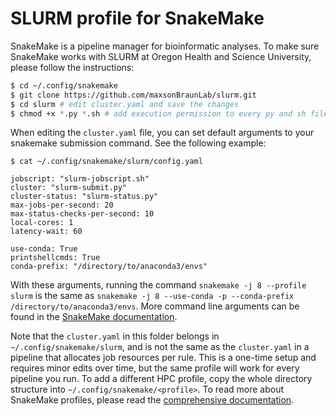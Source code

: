 # SLURM profile for SnakeMake

SnakeMake is a pipeline manager for bioinformatic analyses. To make sure SnakeMake works with SLURM at Oregon Health and Science University, please follow the instructions: 

```bash
$ cd ~/.config/snakemake
$ git clone https://github.com/maxsonBraunLab/slurm.git
$ cd slurm # edit cluster.yaml and save the changes
$ chmod +x *.py *.sh # add execution permission to every py and sh file
```

When editing the `cluster.yaml` file, you can set default arguments to your snakemake submission command. See the following example:

```
$ cat ~/.config/snakemake/slurm/config.yaml

jobscript: "slurm-jobscript.sh"
cluster: "slurm-submit.py"
cluster-status: "slurm-status.py"
max-jobs-per-second: 20
max-status-checks-per-second: 10
local-cores: 1
latency-wait: 60

use-conda: True
printshellcmds: True
conda-prefix: "/directory/to/anaconda3/envs"

```

With these arguments, running the command `snakemake -j 8 --profile slurm` is the same as `snakemake -j 8 --use-conda -p --conda-prefix /directory/to/anaconda3/envs`. More command line arguments can be found in the [SnakeMake documentation](https://snakemake.readthedocs.io/en/stable/executing/cli.html).

Note that the `cluster.yaml` in this folder belongs in `~/.config/snakemake/slurm`, and is not the same as the `cluster.yaml` in a pipeline that allocates job resources per rule. This is a one-time setup and requires minor edits over time, but the same profile will work for every pipeline you run. To add a different HPC profile, copy the whole directory structure into `~/.config/snakemake/<profile>`. To read more about SnakeMake profiles, please read the [comprehensive documentation](https://snakemake.readthedocs.io/en/stable/executing/cli.html).
